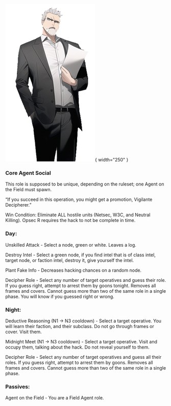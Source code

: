 ![vigilantedecipherer.png](Images/vigilantedecipherer.png){ width="250" }

### **Core Agent Social**

This role is supposed to be unique, depending on the ruleset; one Agent on the Field must spawn.

“If you succeed in this operation, you might get a promotion, Vigilante Decipherer.”

Win Condition: Eliminate ALL hostile units (Netsec, W3C, and Neutral Killing). Opsec R requires the hack to not be complete in time.

### **Day:**

Unskilled Attack - Select a node, green or white. Leaves a log.

Destroy Intel - Select a green node, if you find intel that is of class intel, target node, or faction intel, destroy it, give yourself the intel.

Plant Fake Info - Decreases hacking chances on a random node.

Decipher Role - Select any number of target operatives and guess their role. If you guess right, attempt to arrest them by goons tonight. Removes all frames and covers. Cannot guess more than two of the same role in a single phase. You will know if you guessed right or wrong.

### **Night:**

Deductive Reasoning (N1 -> N3 cooldown) - Select a target operative. You will learn their faction, and their subclass. Do not go through frames or cover. Visit them.

Midnight Meet (N1 -> N3 cooldown) - Select a target operative. Visit and occupy them, talking about the hack. Do not reveal yourself to them.

Decipher Role - Select any number of target operatives and guess all their roles. If you guess right, attempt to arrest them by goons. Removes all frames and covers. Cannot guess more than two of the same role in a single phase.

### **Passives:**

Agent on the Field - You are a Field Agent role.